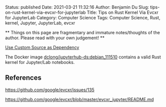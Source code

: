 Status: published
Date: 2021-03-21 11:32:16
Author: Benjamin Du
Slug: tips-on-rust-kernel-via-evcxr-for-jupyterlab
Title: Tips on Rust Kernel Via Evcxr for JupyterLab
Category: Computer Science
Tags: Computer Science, Rust, kernel, Jupyter, JupyterLab, evcxr

**
Things on this page are fragmentary and immature notes/thoughts of the author.
Please read with your own judgement!
**


[Use Custom Source as Dependency](https://github.com/google/evcxr/issues/135)

The Docker image
[dclong/jupyterhub-ds:debian_111510](https://github.com/dclong/docker-jupyterhub-ds)
contains a valid Rust kernel for Jupyter/Lab notebooks.

## References 

https://github.com/google/evcxr/issues/135

https://github.com/google/evcxr/blob/master/evcxr_jupyter/README.md